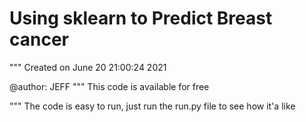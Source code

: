 # Using sklearn to Predict Breast cancer
"""
Created on June  20 21:00:24 2021

@author: JEFF
"""
This code is available for free

""" 
The code is easy to run, just run the run.py file to see how it'a like
